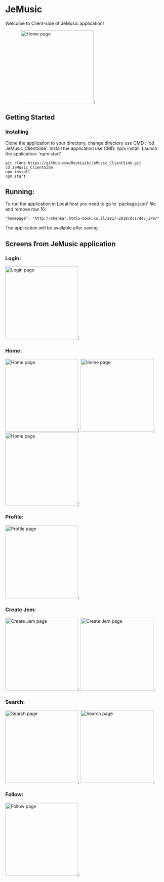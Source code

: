# JeMusic

Welcome to Client-side of JeMusic application! <br>
<p>
  <img src="ReadMe/logo2.JPG" alt="Home page" style="padding-left: 49px" width="230"/>;
</p>

## Getting Started
### Installing

Clone the application to your directory, 
change directory use CMD : 'cd JeMusic_ClientSide'.
Install the application use CMD: npm install.
Launch the application: 'npm start'

```
git clone https://github.com/ReutLeib/JeMusic_ClientSide.git
cd JeMusic_ClientSide
npm install
npm start
```

## Running:

To run the application in Local host you need to go to 'package.json' file 
and remove row 16:
```
"homepage": "http://shenkar.html5-book.co.il/2017-2018/dcs/dev_179/"
```
The application will be available after saving. 

## Screens from JeMusic application
### Login:
<img src="ReadMe/1.jpeg" alt="Login page" width="230"/>;
### Home:
<img src="ReadMe/homePage2.jpeg" alt="Home page" width="230"/>;
<img src="ReadMe/homePage3.jpeg" alt="Home page" width="230"/>;
<img src="ReadMe/homePage4.jpeg" alt="Home page" width="230"/>;
### Profile:
<img src="ReadMe/profile8.jpeg" alt="Profile page" width="230"/>;
### Create Jem:
<img src="ReadMe/createJem5.jpeg" alt="Create Jem page" width="230"/>;
<img src="ReadMe/create10.JPG" alt="Create Jem page" width="230"/>;
### Search:
<img src="ReadMe/searchJem6.jpeg" alt="Search page" width="230"/>;
<img src="ReadMe/result7.JPG" alt="Search page" width="230"/>;
### Follow:
<img src="ReadMe/follow9.JPG" alt="Follow page" width="230"/>;
